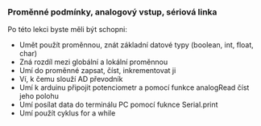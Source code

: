 ### Proměnné podmínky, analogový vstup, sériová linka

Po této lekci byste měli být schopni: 

- Umět použít proměnnou, znát základní datové typy (boolean, int, float, char)
- Zná rozdíl mezi globální a lokální proměnnou
- Umí do proměnné zapsat, číst, inkrementovat ji
- Ví, k čemu slouží AD převodník
- Umí k arduinu připojit potenciometr a pomocí funkce analogRead číst jeho polohu
- Umí posílat data do terminálu PC pomocí fuknce Serial.print
- Umí použít cyklus for a while
